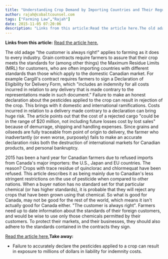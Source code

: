 ```yaml
---
title: "Understanding Crop Demand by Importing Countries and Their Regulations"
author: rajah@cobaltcounsel.com
tags: ["Farming Law","Rajah"]
date: 2015-11-05 07:20:06
description: "Links from this article:Read the article here.The old adage 'the customer is always right!' applies to farming as it does to every industry. Grain c..."
---
```


**Links from this article:**
[Read the article here.](http://www.country-guide.ca/2015/11/17/the-great-threat-of-2015-facing-farmers/47629/)

The old adage "the customer is always right!" applies to farming as it does to every industry. Grain contracts require farmers to assure that their crop meets the standards for (among other things) the Maximum Residue Limits (MRL) for customers, who are often importing countries with different standards than those which apply to the domestic Canadian market. For example Cargill's contract requires farmers to sign a Declaration of Eligibility for Delivery Form, which "includes an indemnity for all costs incurred in relation to any delivery that is made contrary to the representations made in such document.” Failure to make an honest declaration about the pesticides applied to the crop can result in rejection of the crop. This brings with it domestic and international ramifications. Costs incurred in relation to a delivery made contrary to a declaration can bring huge risk. The article points out that the cost of a rejected cargo "could be in the range of $20 million, not including future losses cost by lost sales" because of demurrage, shipping and handling expenses. Since grains and oilseeds are fully traceable from point of origin to delivery, the farmer who inadvertantly (or even worse, purposely) fails to make an accurate declaration risks both the destruction of international markets for Canadian products, and personal bankruptcy.

2015 has been a hard year for Canadian farmers due to refused imports from Canada's major importers: the U.S., Japan and EU countries. The reason? Crops with trace residue of quinclorac and chlormequat have been refused. This article describes it as being mainly due to Canadian's less stringent restrictions on the use of pesticide when compared to other nations. When a buyer nation has no standard set for that particular chemical (or has higher standards), it is probable that they will reject any crops that have been grown using that chemical. So what is good for Canada, may not be good for the rest of the world, which means it isn't actually good for Canada either. "The customer is always right". Farmers need up to date information about the standards of their foreign customers, and would be wise to use only those chemicals permitted by their customers. To protect their markets, and their businesses, they should also adhere to the standards contained in the contracts they sign.

[Read the article here.](http://www.country-guide.ca/2015/11/17/the-great-threat-of-2015-facing-farmers/47629/)**Take away:**
- Failure to accurately declare the pesticides applied to a crop can result in exposure to millions of dollars in liability for indemnity costs.